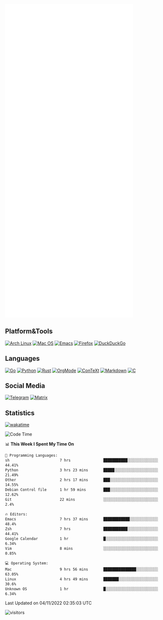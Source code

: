 ![Metrics](https://github.com/SteamedFish/SteamedFish/blob/master/github-metrics.svg)

## Platform&Tools

[![Arch Linux](https://img.shields.io/badge/ArchLinux-1793D1?logo=arch-linux&logoColor=fff&style=flat-square)](https://archlinux.org/)
[![Mac OS](https://img.shields.io/badge/MacOS-000000?style=flat-square&logo=macos&logoColor=F0F0F0)](https://www.apple.com/macos/)
[![Emacs](https://img.shields.io/badge/Emacs-%237F5AB6.svg?&style=flat-square&logo=gnu-emacs&logoColor=white)](https://www.gnu.org/software/emacs/)
[![Firefox](https://img.shields.io/badge/Firefox-FF7139?style=flat-square&logo=Firefox-Browser&logoColor=white)](https://firefox.com/)
[![DuckDuckGo](https://img.shields.io/badge/DuckDuckGo-DE5833?style=flat-square&logo=DuckDuckGo&logoColor=white)](https://duckduckgo.com/)

## Languages

[![Go](https://img.shields.io/badge/Golang-%2300ADD8.svg?style=flat-square&logo=go&logoColor=white)](https://golang.org/)
[![Python](https://img.shields.io/badge/Python-3670A0?style=flat-square&logo=python&logoColor=ffdd54)](https://www.python.org/)
[![Rust](https://img.shields.io/badge/Rust-%23000000.svg?style=flat-square&logo=rust&logoColor=white)](https://www.rust-lang.org/)
[![OrgMode](https://img.shields.io/badge/OrgMode-%23000000.svg?style=flat-square&logo=org&logoColor=white)](https://orgmode.org/)
[![ConTeXt](https://img.shields.io/badge/ConTeXt-%23008080.svg?style=flat-square&logo=latex&logoColor=white)](https://contextgarden.net/)
[![Markdown](https://img.shields.io/badge/MarkDown-%23000000.svg?style=flat-square&logo=markdown&logoColor=white)](https://daringfireball.net/projects/markdown/)
[![C](https://img.shields.io/badge/C-%2300599C.svg?style=flat-square&logo=c&logoColor=white)](https://www.iso.org/standard/74528.html)

## Social Media
[![Telegram](https://img.shields.io/badge/SteamedFish-2CA5E0?style=social&logo=telegram&logoColor=white)](https://t.me/SteamedFish)
[![Matrix](https://img.shields.io/badge/SteamedFish-2CA5E0?style=social&logo=matrix&logoColor=black)](https://matrix.to/#/@i:steamedfish.org)

## Statistics
[![wakatime](https://wakatime.com/badge/user/168280d6-fcf2-4b4f-ad3a-dc4612f35b38.svg)](https://wakatime.com/@168280d6-fcf2-4b4f-ad3a-dc4612f35b38)

<!--START_SECTION:waka-->
![Code Time](http://img.shields.io/badge/Code%20Time-2%2C113%20hrs%2019%20mins-blue)

📊 **This Week I Spent My Time On** 

```text
💬 Programming Languages: 
sh                       7 hrs               ███████████░░░░░░░░░░░░░░   44.41% 
Python                   3 hrs 23 mins       █████░░░░░░░░░░░░░░░░░░░░   21.49% 
Other                    2 hrs 17 mins       ███░░░░░░░░░░░░░░░░░░░░░░   14.55% 
Debian Control file      1 hr 59 mins        ███░░░░░░░░░░░░░░░░░░░░░░   12.62% 
Git                      22 mins             ░░░░░░░░░░░░░░░░░░░░░░░░░   2.4%

🔥 Editors: 
Emacs                    7 hrs 37 mins       ████████████░░░░░░░░░░░░░   48.4% 
Zsh                      7 hrs               ███████████░░░░░░░░░░░░░░   44.41% 
Google Calendar          1 hr                █░░░░░░░░░░░░░░░░░░░░░░░░   6.34% 
Vim                      8 mins              ░░░░░░░░░░░░░░░░░░░░░░░░░   0.85%

💻 Operating System: 
Mac                      9 hrs 56 mins       ███████████████░░░░░░░░░░   63.05% 
Linux                    4 hrs 49 mins       ███████░░░░░░░░░░░░░░░░░░   30.6% 
Unknown OS               1 hr                █░░░░░░░░░░░░░░░░░░░░░░░░   6.34%

```


 Last Updated on 04/11/2022 02:35:03 UTC
<!--END_SECTION:waka-->

![visitors](https://visitor-badge.laobi.icu/badge?page_id=SteamedFish.SteamedFish)
